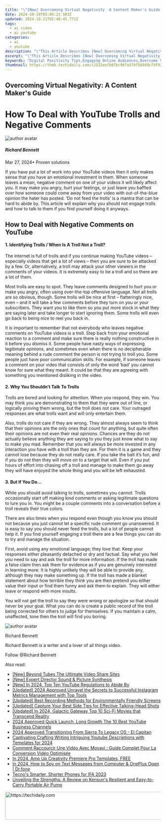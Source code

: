 ```yaml
---
title: "\"[New] Overcoming Virtual Negativity  A Content Maker's Guide for 2024\""
date: 2024-10-18T05:05:23.583Z
updated: 2024-10-21T02:48:45.771Z
tags:
  - ai video
  - ai youtube
categories:
  - ai
  - youtube
description: "\"This Article Describes [New] Overcoming Virtual Negativity: A Content Maker's Guide for 2024\""
excerpt: "\"This Article Describes [New] Overcoming Virtual Negativity: A Content Maker's Guide for 2024\""
keywords: "Digital Positivity Tips,Engaging Online Audiences,Overcome Virtual Distress,Content Creation Success,Negativity in Web Space,Boosting SEO Impressions,Crafting Uplifting Media"
thumbnail: https://thmb.techidaily.com/c2522eefb8fbc96fa570f56849cfdf92d72e221bd3a27b7e0b7d3fec1332bd02.png
---
```


## Overcoming Virtual Negativity: A Content Maker's Guide

# How To Deal with YouTube Trolls and Negative Comments

![author avatar](https://images.wondershare.com/filmora/article-images/richard-bennett.jpg)

##### Richard Bennett

 Mar 27, 2024• Proven solutions

 If you have put a lot of work into your YouTube videos then it only makes sense that you have an emotional investment in them. When someone leaves a mean, negative comment on one of your videos it will likely affect you. It may make you angry, hurt your feelings, or just leave you baffled over how someone could come away from your video with out-of-the-blue opinion the hater has posted. ‘Do not feed the trolls’ is a mantra that can be hard to abide by. This article will explain why you should not engage trolls and how to talk to them if you find yourself doing it anyways.

## How to Deal with Negative Comments on YouTube

#### 1\. Identifying Trolls / When Is A Troll Not a Troll?

 The internet is full of trolls and if you continue making YouTube videos – especially videos that get a lot of views – then you are sure to be attacked by a few. Or, alternatively, a troll may attack your other viewers in the comments of your videos. It is extremely easy to be a troll and so there are a lot of them.

 Most trolls are easy to spot. They leave comments designed to hurt you or make you angry, often using over-the-top offensive language. Not all trolls are so obvious, though. Some trolls will be nice at first – flatteringly nice, even – and it will take a few comments before they turn on you or your subscribers. They want you to like them so you put more stock in what they are saying later and take longer to start ignoring them. Some trolls will even go back to being nice to reel you back in.

 It is important to remember that not everybody who leaves negative comments on YouTube videos is a troll. Step back from your emotional reaction to a comment and make sure there is really nothing constructive in it before you dismiss it. Some people have nasty ways of expressing legitimate opinions, and sometimes even when there is no decipherable meaning behind a rude comment the person is not trying to troll you. Some people just have poor communication skills. For example, if someone leaves a comment on your video that consists of only the word ‘bad’ you cannot know for sure what they meant. It could be that they are agreeing with something you mentioned disliking in the video.

#### 2\. Why You Shouldn’t Talk To Trolls

 Trolls are bored and looking for attention. When you respond, they win. You may think you are demonstrating to them that they were out of line, or logically proving them wrong, but the troll does not care. Your outraged responses are what trolls want and will only entertain them.

 Also, trolls do not care if they are wrong. They almost always seem to think that their opinions are the only ones that count for anything, but quite often their opinions are not even their real opinions. Chances are they do not actually believe anything they are saying to you they just know what to say to make you mad. Remember that you will always be more invested in any interaction you have with a troll than they are. For them it is a game and they cannot lose because they do not really care. If you take the bait it’s fun, and if you do not then they will move on to a target that will. Even if you put hours of effort into chasing off a troll and manage to make them go away they will have enjoyed the whole thing and you will be left exhausted.

#### 3\. But If You Do…

 While you should avoid talking to trolls, sometimes you cannot. Trolls occasionally start off making kind comments or asking legitimate questions to lure you in. You might be a couple comments into a conversation before a troll reveals their true colors.

 There are also times when you respond even though you know you should not because you just cannot let a specific rude comment go unanswered. It is easy to say you should never feed the trolls, but a lot of people cannot help it. If you find yourself engaging a troll there are a few things you can do to try and manage the situation.

 First, avoid using any emotional language; they love that. Keep your responses either pleasantly detached or dry and factual. Say what you feel you need to say and ask the troll for more information. If the troll has made a false claim then ask them for evidence as if you are genuinely interested in learning more. It is highly unlikely they will be able to provide any, although they may make something up. If the troll has made a blanket statement about how terrible they think you are then pretend you either value their input or find them funny and ask them to explain. They will either leave or respond with more insults.

 You will not get the troll to say they were wrong or apologize so that should never be your goal. What you can do is create a public record of the troll being corrected for others to judge for themselves. If you maintain a calm, unaffected, tone then the troll will find you boring.

![author avatar](https://images.wondershare.com/filmora/article-images/richard-bennett.jpg)

Richard Bennett

Richard Bennett is a writer and a lover of all things video.

Follow @Richard Bennett

<ins class="adsbygoogle"
     style="display:block"
     data-ad-format="autorelaxed"
     data-ad-client="ca-pub-7571918770474297"
     data-ad-slot="1223367746"></ins>

<ins class="adsbygoogle"
     style="display:block"
     data-ad-client="ca-pub-7571918770474297"
     data-ad-slot="8358498916"
     data-ad-format="auto"
     data-full-width-responsive="true"></ins>

<span class="atpl-alsoreadstyle">Also read:</span>
<div><ul>
<li><a href="https://youtube-blog.techidaily.com/eyond-tubes-the-ultimate-video-share-sites/"><u>[New] Beyond Tubes The Ultimate Video Share Sites</u></a></li>
<li><a href="https://youtube-blog.techidaily.com/xpert-director-sound-and-picture-synthesis/"><u>[New] Expert Director Sound & Picture Synthesis</u></a></li>
<li><a href="https://youtube-blog.techidaily.com/n-2024-top-ten-youtube-regulations-to-abide-by/"><u>[New] In 2024, Top Ten YouTube Regulations to Abide By</u></a></li>
<li><a href="https://instagram-video-files.techidaily.com/updated-2024-approved-unravel-the-secrets-to-successful-instagram-metrics-management-with-top-tools/"><u>[Updated] 2024 Approved Unravel the Secrets to Successful Instagram Metrics Management with Top Tools</u></a></li>
<li><a href="https://video-screen-grab.techidaily.com/updated-best-recording-methods-for-environmentally-friendly-screens/"><u>[Updated] Best Recording Methods for Environmentally Friendly Screens</u></a></li>
<li><a href="https://youtube-blog.techidaily.com/ed-capture-your-best-side-tips-for-effective-talking-head-shots/"><u>[Updated] Capture Your Best Side Tips for Effective Talking-Head Shots</u></a></li>
<li><a href="https://fox-helps.techidaily.com/updated-in-2024-galactic-gateway-top-10-sci-fi-movies-that-transcend-reality/"><u>[Updated] In 2024, Galactic Gateway Top 10 Sci-Fi Movies that Transcend Reality</u></a></li>
<li><a href="https://youtube-blog.techidaily.com/approved-quick-launch-long-growth-the-10-best-youtube-business-channels/"><u>2024 Approved Quick Launch, Long Growth The 10 Best YouTube Business Channels</u></a></li>
<li><a href="https://some-skills.techidaily.com/2024-approved-transitioning-from-sierra-to-legacy-os-el-capitan/"><u>2024 Approved Transitioning From Sierra To Legacy OS - El Capitan</u></a></li>
<li><a href="https://youtube-blog.techidaily.com/vating-crafting-writing-intriguing-youtube-descriptions-with-templates-for-2024/"><u>Captivating Crafting Writing Intriguing Youtube Descriptions with Templates for 2024</u></a></li>
<li><a href="https://blog-min.techidaily.com/comment-raccourcir-une-video-avec-movavi-guide-complet-pour-la-conversion-video-optimisee/"><u>Comment Raccourcir Une Vidéo Avec Movavi : Guide Complet Pour La Conversion Vidéo Optimisée</u></a></li>
<li><a href="https://article-posts.techidaily.com/in-2024-amp-up-creativity-premiere-pro-templates-free/"><u>In 2024, Amp Up Creativity Premiere Pro Templates, FREE</u></a></li>
<li><a href="https://android-location-track.techidaily.com/in-2024-how-to-spy-on-text-messages-from-computer-and-oneplus-open-drfone-by-drfone-virtual-android/"><u>In 2024, How to Spy on Text Messages from Computer & OnePlus Open | Dr.fone</u></a></li>
<li><a href="https://games-able.techidaily.com/tecnos-smarter-shorter-phones-for-ifa-2023/"><u>Tecno's Smarter, Shorter Phones for IFA 2023</u></a></li>
<li><a href="https://buynow-tips.techidaily.com/unveiling-the-strengths-a-review-on-kensuns-resilient-and-easy-to-carry-portable-air-pump/"><u>Unveiling the Strengths: A Review on Kensun's Resilient and Easy-to-Carry Portable Air Pump</u></a></li>
</ul></div>

<!-- affiliate ads begin -->
<a href="https://ephamedtechinc.pxf.io/c/5597632/2136613/26400" target="_top" id="2136613">
  <img src="//a.impactradius-go.com/display-ad/26400-2136613" border="0" alt="https://techidaily.com" width="728" height="90"/>
</a>
<img height="0" width="0" src="https://ephamedtechinc.pxf.io/i/5597632/2136613/26400" style="position:absolute;visibility:hidden;" border="0" />
<!-- affiliate ads end -->

